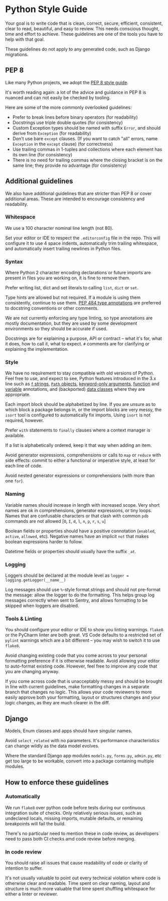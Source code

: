 # Python Style Guide

Your goal is to write code that is clean, correct, secure, efficient, consistent, clear to read, beautiful, and easy to review. This needs conscious thought, time and effort to achieve. These guidelines are one of the tools you have to help with that goal.

These guidelines do not apply to any generated code, such as Django migrations.


## PEP 8

Like many Python projects, we adopt the [PEP 8 style guide](https://www.python.org/dev/peps/pep-0008/).

It's worth reading again: a lot of the advice and guidance in PEP 8 is nuanced and can not easily be checked by tooling.

Here are some of the more commonly overlooked guidelines:

* Prefer to break lines before binary operators (for readability)
* Docstrings use triple double quotes (for consistency)
* Custom Exception types should be named with suffix `Error`, and should derive from `Exception` (for readability)
* Don't use bare `except` clauses. (If you want to catch "all" errors, name `Exception` in the `except` clause) (for correctness)
* Use trailing commas in 1-tuples and collections where each element has its own line (for consistency)
* There is no need for trailing commas where the closing bracket is on the same line; they provide no advantage (for consistency)


## Additional guidelines

We also have additional guidelines that are stricter than PEP 8 or cover additional areas. These are intended to encourage consistency and readability.

### Whitespace

We use a 100 character nominal line length (not 80).

Set your editor or IDE to respect the `.editorconfig` file in the repo. This will configure it to use 4 space indents, automatically trim trailing whitespace, and automatically insert trailing newlines in Python files.

### Syntax

Where Python 2 character encoding declarations or future imports are present in files you are working on, it is fine to remove them.

Prefer writing list, dict and set literals to calling `list`, `dict` or `set`.

Type hints are allowed but not required. If a module is using them consistently, continue to use them.  [PEP 484 type annotations](https://www.python.org/dev/peps/pep-0484/) are preferred to docstring conventions or other comments.

We are not currently enforcing any type linting, so type annotations are mostly documentation, but they are used by some development environments so they should be accurate if used.

Docstrings are for explaining a purpose, API or contract – what it's for, what it does, how to call it, what to expect. `#` comments are for clarifying or explaining the implementation.


### Style

We have no requirement to stay compatible with old versions of Python. Feel free to use, and expect to see, Python features introduced in the 3.x line such as [`f` strings](https://www.python.org/dev/peps/pep-0498/),  [`Path` objects](https://www.python.org/dev/peps/pep-0519/), [keyword-only arguments](https://www.python.org/dev/peps/pep-3102/), [function](https://www.python.org/dev/peps/pep-0484/) and [variable](https://www.python.org/dev/peps/pep-0526/) annotations, and (backported) [data classes](https://www.python.org/dev/peps/pep-0557/) where they are appropriate.

Each import block should be alphabetized by line. If you are unsure as to which block a package belongs in, or the import blocks are very messy, the `isort` tool is configured to automatically fix imports. Using `isort` is not required, however.

Prefer `with` statements to `finally` clauses where a context manager is available.

If a list is alphabetically ordered, keep it that way when adding an item.

Avoid generator expressions, comprehensions or calls to `map` or `reduce` with side effects: commit to either a functional or imperative style, at least for each line of code.

Avoid nested generator expressions or comprehensions (with more than one `for`).

### Naming

Variable names should increase in length with increased scope. Very short names are ok in comprehensions, generator expressions, or tiny loops. Names that are confusable characters or that clash with common `pdb` commands are not allowed [`O`, `I`, `d`, `l`, `n`, `p`, `r`, `s`, `u`]

Boolean fields or properties should have a positive connotation (`enabled`, `active`, `allowed`, etc). Negative names have an implicit `not` that makes boolean expressions harder to follow.

Datetime fields or properties should usually have the suffix `_at`.


### Logging

Loggers should be declared at the module level as `logger = logging.getLogger(__name__)`

Log messages should use `%`-style format strings and should not pre-format the message: allow the logger to do the formatting. This helps group log messages correctly when sent to Sentry, and allows formatting to be skipped when loggers are disabled.


### Tools & Linting

You should configure your editor or IDE to show you linting warnings. `flake8` or the PyCharm linter are both great. VS Code defaults to a restricted set of `pylint` warnings which are a bit different – you may wish to switch it to use `flake8`.

Avoid changing existing code that you come across to your personal formatting preference if it is otherwise readable. Avoid allowing your editor to auto-format existing code. However, feel free to improve any code that you are changing anyway.

If you come across code that is unacceptably messy and should be brought in line with current guidelines, make formatting changes in a separate branch that changes no logic. This allows your code reviewers to more easily approve both your formatting, layout or structures changes and your logic changes, as they are much clearer in the diff.


## Django

Models, Enum classes and apps should have singular names.

Avoid `select_related` with no parameters. It's performance characteristics can change wildly as the data model evolves.

Where the standard Django app modules `models.py`, `forms.py`, `admin.py`, etc get too large to be workable, convert into a package containing multiple modules.


## How to enforce these guidelines

### Automatically

We run `flake8` over python code before tests during our continuous integration suite of checks. Only relatively serious issues, such as undeclared locals, missing imports, mutable defaults, or remaining breakpoints will fail the build.

There's no particular need to mention these in code review, as developers need to pass both CI checks amd code review before merging.

### In code review

You should raise all issues that cause readability of code or clarity of intention to suffer.

It's not usually valuable to point out every technical violation where code is otherwise clear and readable. Time spent on clear naming, layout and structure is much more valuable that time spent shuffling whitespace for either a linter or reviewer.
